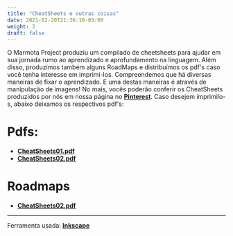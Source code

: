 ```yaml
---
title: "CheatSheets e outras coisas"
date: 2021-02-20T21:36:10-03:00
weight: 2
draft: false
---
```


O Marmota Project produziu um compilado de cheetsheets para ajudar em sua jornada rumo ao aprendizado e aprofundamento na linguagem. Além disso, produzimos também alguns RoadMaps e distribuímos os pdf's caso você tenha interesse em imprimi-los. Compreendemos que há diversas maneiras de fixar o aprendizado. E uma destas maneiras é através de manipulação de imagens! No mais, vocês poderão conferir os CheatSheets produzidos por nós em nossa página no **[Pinterest](https://br.pinterest.com/marmotaproject/cheatsheets/)**. Caso desejem imprimilo-s, abaixo deixamos os respectivos pdf's: 

# Pdfs: 
* **[CheatSheets01.pdf](https://github.com/marmotaproject/marmotaproject.github.io/raw/master/img/cheatsheets01.pdf)**
* **[CheatSheets02.pdf](https://github.com/marmotaproject/marmotaproject.github.io/raw/master/img/cheatsheets02.pdf)**

# Roadmaps

* **[CheatSheets02.pdf](https://github.com/marmotaproject/marmotaproject.github.io/raw/master/img/roadmaps01.pdf)**

---

Ferramenta usada: **[Inkscape](https://github.com/inkscape/inkscape)**



